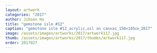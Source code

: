 ```yaml
---
layout: artwork
categories: "2017"
author: Jihoon Ha
title: "gemstone isle #12"
caption: "gemstone isle #12_acrylic,oil on canvas_150×105㎝_2017"
image: /assets/images/artworks/2017/artwork117.jpg
thumb: /assets/images/artworks/2017/thumbs/artwork117.jpg
order: 2017027
---
```

